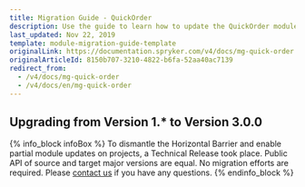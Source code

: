 ```yaml
---
title: Migration Guide - QuickOrder
description: Use the guide to learn how to update the QuickOrder module.
last_updated: Nov 22, 2019
template: module-migration-guide-template
originalLink: https://documentation.spryker.com/v4/docs/mg-quick-order
originalArticleId: 8150b707-3210-4822-b6fa-52aa40ac7139
redirect_from:
  - /v4/docs/mg-quick-order
  - /v4/docs/en/mg-quick-order
---
```


## Upgrading from Version 1.* to Version 3.0.0

{% info_block infoBox %}
To dismantle the Horizontal Barrier and enable partial module updates on projects, a Technical Release took place. Public API of source and target major versions are equal. No migration efforts are required. Please [contact us](https://spryker.com/en/support/) if you have any questions.
{% endinfo_block %}
